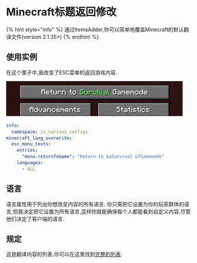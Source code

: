 # Minecraft标题返回修改

{% hint style="info" %}
通过ItemsAdder,你可以简单地覆盖Minecraft的默认翻译文件\(version 2.1.35+\)
{% endhint %}

## 使用实例

在这个栗子中,我改变了ESC菜单的返回游戏内容.

![](../../../.gitbook/assets/image%20%2831%29.png)

```yaml
info:
  namespace: ia_various_configs
minecraft_lang_overwrite:
  esc_menu_texts:
    entries:
      "menu.returnToGame": "Return to &aSurvival &fGamemode"
    languages:
      - ALL
```

## 语言

语言属性用于列出你想改变内容的所有语言. 你只需把它设置为你的玩家群体的语言,但我决定把它设置为所有语言,这样你就能确保每个人都能看到自定义内容,尽管他们决定了客户端的语言.

## 规定

这是翻译内容的列表.你可以在这里找到[完整的列表](https://gist.github.com/LoneDev6/1df03fd853b2b244a7348216c8fa909d).

